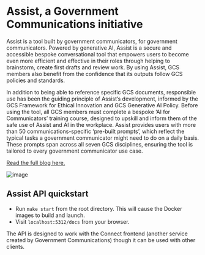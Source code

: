 # Assist, a Government Communications initiative

Assist is a tool built by government communicators, for government communicators. Powered by generative AI, Assist is a secure and accessible bespoke conversational tool that empowers users to become even more efficient and effective in their roles through helping to brainstorm, create first drafts and review work. By using Assist, GCS members also benefit from the confidence that its outputs follow GCS policies and standards. 

In addition to being able to reference specific GCS documents, responsible use has been the guiding principle of Assist’s development, informed by the GCS Framework for Ethical Innovation and GCS Generative AI Policy. Before using the tool, all GCS members must complete a bespoke ‘AI for Communicators’ training course, designed to upskill and inform them of the safe use of Assist and AI in the workplace. Assist provides users with more than 50 communications-specific ‘pre-built prompts’, which reflect the typical tasks a government communicator might need to do on a daily basis. These prompts span across all seven GCS disciplines, ensuring the tool is tailored to every government communicator use case. 

[Read the full blog here.](https://gcs.civilservice.gov.uk/blog/introducing-assist-the-dynamic-ai-tool-rapidly-transforming-government-communications/)

![image](https://github.com/user-attachments/assets/04e93ecc-d537-47a0-975f-7c779e54b6f5)

## Assist API quickstart
- Run `make start` from the root directory. This will cause the Docker images to build and launch.
- Visit `localhost:5312/docs` from your browser.

The API is designed to work with the Connect frontend (another service created by Government Communications) though it can be used with other clients.
